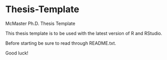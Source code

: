 # Thesis-Template
McMaster Ph.D. Thesis Template

This thesis template is to be used with the latest version of R and RStudio.

Before starting be sure to read through README.txt.

Good luck!
